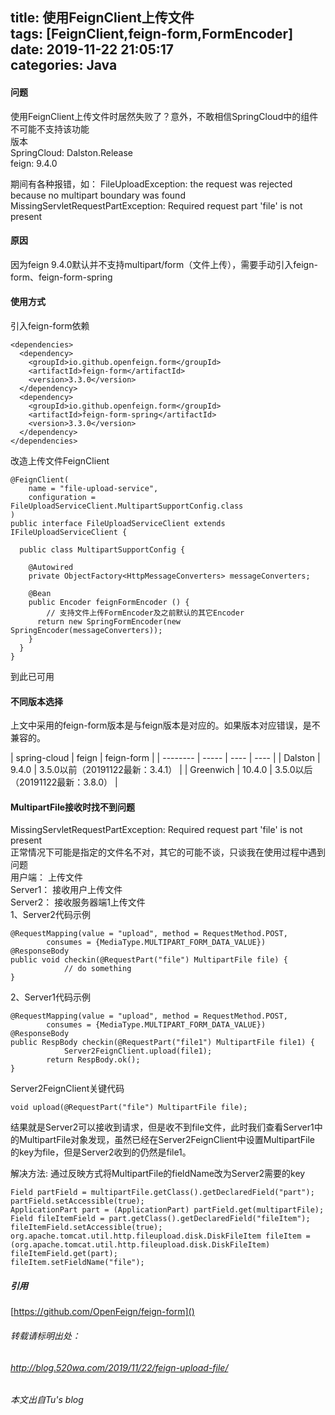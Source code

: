 title: 使用FeignClient上传文件  
tags: [FeignClient,feign-form,FormEncoder]  
date: 2019-11-22 21:05:17  
categories: Java
---
####  问题
使用FeignClient上传文件时居然失败了？意外，不敢相信SpringCloud中的组件不可能不支持该功能   
版本  
SpringCloud: Dalston.Release  
feign: 9.4.0  

期间有各种报错，如：
FileUploadException: the request was rejected because no multipart boundary was found  
MissingServletRequestPartException: Required request part 'file' is not present  

####  原因
因为feign 9.4.0默认并不支持multipart/form（文件上传），需要手动引入feign-form、feign-form-spring  

#### 使用方式  
引入feign-form依赖 
 
``` 
<dependencies>
  <dependency>
    <groupId>io.github.openfeign.form</groupId>
    <artifactId>feign-form</artifactId>
    <version>3.3.0</version>
  </dependency>
  <dependency>
    <groupId>io.github.openfeign.form</groupId>
    <artifactId>feign-form-spring</artifactId>
    <version>3.3.0</version>
  </dependency>
</dependencies>
```
  
  
改造上传文件FeignClient  
<!-- more -->

```
@FeignClient(
    name = "file-upload-service",
    configuration = FileUploadServiceClient.MultipartSupportConfig.class
)
public interface FileUploadServiceClient extends IFileUploadServiceClient {

  public class MultipartSupportConfig {

    @Autowired
    private ObjectFactory<HttpMessageConverters> messageConverters;

    @Bean
    public Encoder feignFormEncoder () {
    	// 支持文件上传FormEncoder及之前默认的其它Encoder
      return new SpringFormEncoder(new SpringEncoder(messageConverters));
    }
  }
}
```


到此已可用   


#### 不同版本选择  
上文中采用的feign-form版本是与feign版本是对应的。如果版本对应错误，是不兼容的。 
 
| spring-cloud | feign | feign-form |
| -------- | ----- | ---- | ---- |
| Dalston    | 9.4.0  | 3.5.0以前（20191122最新：3.4.1） |
| Greenwich        | 10.4.0  | 3.5.0以后（20191122最新：3.8.0） |

####  MultipartFile接收时找不到问题  
MissingServletRequestPartException: Required request part 'file' is not present  
正常情况下可能是指定的文件名不对，其它的可能不谈，只谈我在使用过程中遇到问题  
用户端：  上传文件  
Server1：  接收用户上传文件  
Server2：  接收服务器端1上传文件  
1、Server2代码示例  

```
@RequestMapping(value = "upload", method = RequestMethod.POST,
        consumes = {MediaType.MULTIPART_FORM_DATA_VALUE})
@ResponseBody
public void checkin(@RequestPart("file") MultipartFile file) {
			// do something
}

```


2、Server1代码示例  


```
@RequestMapping(value = "upload", method = RequestMethod.POST,
        consumes = {MediaType.MULTIPART_FORM_DATA_VALUE})
@ResponseBody
public RespBody checkin(@RequestPart("file1") MultipartFile file1) {
			Server2FeignClient.upload(file1);
        return RespBody.ok();
}

```


Server2FeignClient关键代码


``` 
void upload(@RequestPart("file") MultipartFile file);
```

结果就是Server2可以接收到请求，但是收不到file文件，此时我们查看Server1中的MultipartFile对象发现，虽然已经在Server2FeignClient中设置MultipartFile 的key为file，但是Server2收到的仍然是file1。

解决方法:  通过反映方式将MultipartFile的fieldName改为Server2需要的key


```
Field partField = multipartFile.getClass().getDeclaredField("part");
partField.setAccessible(true);
ApplicationPart part = (ApplicationPart) partField.get(multipartFile);
Field fileItemField = part.getClass().getDeclaredField("fileItem");
fileItemField.setAccessible(true);
org.apache.tomcat.util.http.fileupload.disk.DiskFileItem fileItem = (org.apache.tomcat.util.http.fileupload.disk.DiskFileItem) fileItemField.get(part);
fileItem.setFieldName("file");
```


##### 引用 
[https://github.com/OpenFeign/feign-form]()


###### 转载请标明出处： 
###### http://blog.520wa.com/2019/11/22/feign-upload-file/ 
###### 本文出自Tu's blog